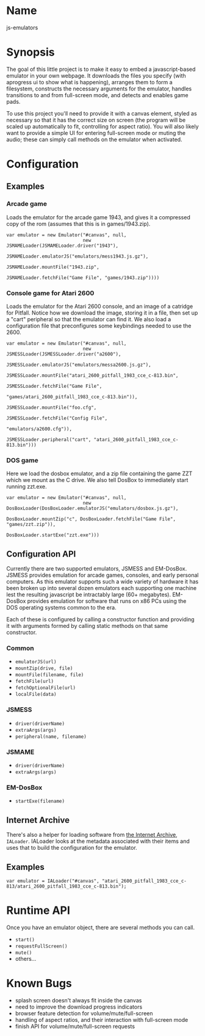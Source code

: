 # Name #

js-emulators

# Synopsis #

The goal of this little project is to make it easy to embed a javascript-based emulator in your own webpage. It downloads the files you specify (with aprogress ui to show what is happening), arranges them to form a filesystem, constructs the necessary arguments for the emulator, handles transitions to and from full-screen mode, and detects and enables game pads.

To use this project you'll need to provide it with a canvas element, styled as necessary so that it has the correct size on screen (the program will be scaled up automatically to fit, controlling for aspect ratio). You will also likely want to provide a simple UI for entering full-screen mode or muting the audio; these can simply call methods on the emulator when activated.

# Configuration #

## Examples ##

### Arcade game ###

Loads the emulator for the arcade game 1943, and gives it a compressed copy of the rom (assumes that this is in games/1943.zip).

    var emulator = new Emulator("#canvas", null,
                                new JSMAMELoader(JSMAMELoader.driver("1943"),
                                                 JSMAMELoader.emulatorJS("emulators/mess1943.js.gz"),
                                                 JSMAMELoader.mountFile("1943.zip",
                                                                        JSMAMELoader.fetchFile("Game File", "games/1943.zip"))))

### Console game for Atari 2600 ###

Loads the emulator for the Atari 2600 console, and an image of a catridge for Pitfall. Notice how we download the image, storing it in a file, then set up a "cart" peripheral so that the emulator can find it. We also load a configuration file that preconfigures some keybindings needed to use the 2600.

    var emulator = new Emulator("#canvas", null,
                                new JSMESSLoader(JSMESSLoader.driver("a2600"),
                                                 JSMESSLoader.emulatorJS("emulators/messa2600.js.gz"),
                                                 JSMESSLoader.mountFile("atari_2600_pitfall_1983_cce_c-813.bin",
                                                                        JSMESSLoader.fetchFile("Game File",
                                                                                               "games/atari_2600_pitfall_1983_cce_c-813.bin")),
                                                 JSMESSLoader.mountFile("foo.cfg",
                                                                        JSMESSLoader.fetchFile("Config File",
                                                                                               "emulators/a2600.cfg")),
                                                 JSMESSLoader.peripheral("cart", "atari_2600_pitfall_1983_cce_c-813.bin")))

### DOS game ###

Here we load the dosbox emulator, and a zip file containing the game ZZT which we mount as the C drive. We also tell DosBox to immediately start running zzt.exe.

    var emulator = new Emulator("#canvas", null,
                                new DosBoxLoader(DosBoxLoader.emulatorJS("emulators/dosbox.js.gz"),
                                                 DosBoxLoader.mountZip("c", DosBoxLoader.fetchFile("Game File", "games/zzt.zip")),
                                                 DosBoxLoader.startExe("zzt.exe")))

## Configuration API ##

Currently there are two supported emulators, JSMESS and EM-DosBox. JSMESS provides emulation for arcade games, consoles, and early personal computers. As this emulator supports such a wide variety of hardware it has been broken up into several dozen emulators each supporting one machine lest the resulting javascript be intractably large (60+ megabytes). EM-DosBox provides emulation for software that runs on x86 PCs using the DOS operating systems common to the era.

Each of these is configured by calling a constructor function and providing it with arguments formed by calling static methods on that same constructor.

### Common ###

* `emulatorJS(url)`
* `mountZip(drive, file)`
* `mountFile(filename, file)`
* `fetchFile(url)`
* `fetchOptionalFile(url)`
* `localFile(data)`

### JSMESS ###

* `driver(driverName)`
* `extraArgs(args)`
* `peripheral(name, filename)`

### JSMAME ###

* `driver(driverName)`
* `extraArgs(args)`

### EM-DosBox ###

* `startExe(filename)`

## Internet Archive ##

There's also a helper for loading software from [the Internet Archive](https://archive.org/v2), `IALoader`. IALoader looks at the metadata associated with their items and uses that to build the configuration for the emulator.

## Examples ##

    var emulator = IALoader("#canvas", "atari_2600_pitfall_1983_cce_c-813/atari_2600_pitfall_1983_cce_c-813.bin");

# Runtime API #

Once you have an emulator object, there are several methods you can call.

* `start()`
* `requestFullScreen()`
* `mute()`
* others…

# Known Bugs #

* splash screen doesn't always fit inside the canvas
* need to improve the download progress indicators
* browser feature detection for volume/mute/full-screen
* handling of aspect ratios, and their interaction with full-screen mode
* finish API for volume/mute/full-screen requests
